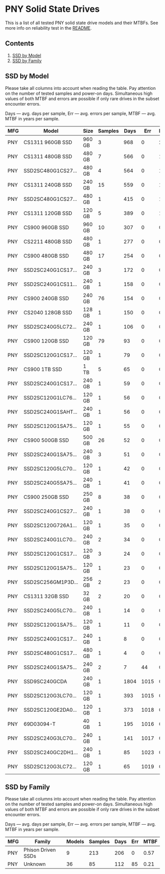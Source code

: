 PNY Solid State Drives
======================

This is a list of all tested PNY solid state drive models and their MTBFs. See
more info on reliability test in the [README](https://github.com/linuxhw/SMART).

Contents
--------

1. [ SSD by Model  ](#ssd-by-model)
2. [ SSD by Family ](#ssd-by-family)

SSD by Model
------------

Please take all columns into account when reading the table. Pay attention on the
number of tested samples and power-on days. Simultaneous high values of both MTBF
and errors are possible if only rare drives in the subset encounter errors.

Days — avg. days per sample,
Err  — avg. errors per sample,
MTBF — avg. MTBF in years per sample.

| MFG       | Model              | Size   | Samples | Days  | Err   | MTBF |
|-----------|--------------------|--------|---------|-------|-------|------|
| PNY       | CS1311 960GB SSD   | 960 GB | 3       | 968   | 0     | 2.65   |
| PNY       | CS1311 480GB SSD   | 480 GB | 7       | 566   | 0     | 1.55   |
| PNY       | SSD2SC480G1CS27... | 480 GB | 4       | 564   | 0     | 1.55   |
| PNY       | CS1311 240GB SSD   | 240 GB | 15      | 559   | 0     | 1.53   |
| PNY       | SSD2SC480G1CS27... | 480 GB | 1       | 415   | 0     | 1.14   |
| PNY       | CS1311 120GB SSD   | 120 GB | 5       | 389   | 0     | 1.07   |
| PNY       | CS900 960GB SSD    | 960 GB | 10      | 307   | 0     | 0.84   |
| PNY       | CS2211 480GB SSD   | 480 GB | 1       | 277   | 0     | 0.76   |
| PNY       | CS900 480GB SSD    | 480 GB | 17      | 254   | 0     | 0.70   |
| PNY       | SSD2SC240G1CS17... | 240 GB | 3       | 172   | 0     | 0.47   |
| PNY       | SSD2SC240G1CS11... | 240 GB | 1       | 158   | 0     | 0.43   |
| PNY       | CS900 240GB SSD    | 240 GB | 76      | 154   | 0     | 0.42   |
| PNY       | CS2040 128GB SSD   | 128 GB | 1       | 150   | 0     | 0.41   |
| PNY       | SSD2SC240G5LC72... | 240 GB | 1       | 106   | 0     | 0.29   |
| PNY       | CS900 120GB SSD    | 120 GB | 79      | 93    | 0     | 0.26   |
| PNY       | SSD2SC120G1CS17... | 120 GB | 1       | 79    | 0     | 0.22   |
| PNY       | CS900 1TB SSD      | 1 TB   | 5       | 65    | 0     | 0.18   |
| PNY       | SSD2SC240G1CS17... | 240 GB | 1       | 59    | 0     | 0.16   |
| PNY       | SSD2SC120G1LC76... | 120 GB | 1       | 56    | 0     | 0.16   |
| PNY       | SSD2SC240G1SAHT... | 240 GB | 1       | 56    | 0     | 0.15   |
| PNY       | SSD2SC120G1SA75... | 120 GB | 1       | 55    | 0     | 0.15   |
| PNY       | CS900 500GB SSD    | 500 GB | 26      | 52    | 0     | 0.14   |
| PNY       | SSD2SC240G1SA75... | 240 GB | 3       | 51    | 0     | 0.14   |
| PNY       | SSD2SC120G5LC70... | 120 GB | 1       | 42    | 0     | 0.12   |
| PNY       | SSD2SC240G5SA75... | 240 GB | 1       | 41    | 0     | 0.11   |
| PNY       | CS900 250GB SSD    | 250 GB | 8       | 38    | 0     | 0.11   |
| PNY       | SSD2SC240G1CS27... | 240 GB | 1       | 38    | 0     | 0.11   |
| PNY       | SSD2SC120G726A1... | 120 GB | 1       | 35    | 0     | 0.10   |
| PNY       | SSD2SC240G1LC70... | 240 GB | 2       | 34    | 0     | 0.10   |
| PNY       | SSD2SC120G1CS17... | 120 GB | 3       | 24    | 0     | 0.07   |
| PNY       | SSD2SC120G1SA75... | 120 GB | 1       | 23    | 0     | 0.07   |
| PNY       | SSD2SC256GM1P3D... | 256 GB | 2       | 23    | 0     | 0.06   |
| PNY       | CS1311 32GB SSD    | 32 GB  | 2       | 20    | 0     | 0.06   |
| PNY       | SSD2SC240G5LC70... | 240 GB | 1       | 14    | 0     | 0.04   |
| PNY       | SSD2SC120G1SA75... | 120 GB | 1       | 11    | 0     | 0.03   |
| PNY       | SSD2SC240G1CS17... | 240 GB | 1       | 8     | 0     | 0.02   |
| PNY       | SSD2SC480G1CS17... | 480 GB | 1       | 4     | 0     | 0.01   |
| PNY       | SSD2SC240G1SA75... | 240 GB | 2       | 7     | 44    | 0.01   |
| PNY       | SSD9SC240GCDA      | 240 GB | 1       | 1804  | 1015  | 0.00   |
| PNY       | SSD2SC120G3LC70... | 120 GB | 1       | 393   | 1015  | 0.00   |
| PNY       | SSD2SC120GE2DA0... | 120 GB | 1       | 373   | 1018  | 0.00   |
| PNY       | 69D03094-T         | 40 GB  | 1       | 195   | 1016  | 0.00   |
| PNY       | SSD2SC240G3LC70... | 240 GB | 1       | 141   | 1017  | 0.00   |
| PNY       | SSD2SC240GC2DH1... | 240 GB | 1       | 85    | 1023  | 0.00   |
| PNY       | SSD2SC120G3LC72... | 120 GB | 1       | 65    | 1019  | 0.00   |

SSD by Family
-------------

Please take all columns into account when reading the table. Pay attention on the
number of tested samples and power-on days. Simultaneous high values of both MTBF
and errors are possible if only rare drives in the subset encounter errors.

Days — avg. days per sample,
Err  — avg. errors per sample,
MTBF — avg. MTBF in years per sample.

| MFG       | Family                 | Models | Samples | Days  | Err   | MTBF |
|-----------|------------------------|--------|---------|-------|-------|------|
| PNY       | Phison Driven SSDs     | 9      | 213     | 206   | 0     | 0.57   |
| PNY       | Unknown                | 36     | 85      | 112   | 85    | 0.21   |
